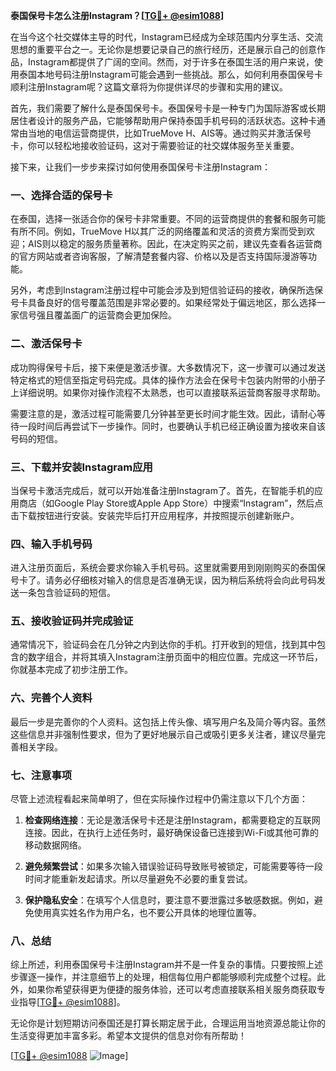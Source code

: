 **泰国保号卡怎么注册Instagram？[[TG💪+ @esim1088](https://t.me/s/esim1088)]**

在当今这个社交媒体主导的时代，Instagram已经成为全球范围内分享生活、交流思想的重要平台之一。无论你是想要记录自己的旅行经历，还是展示自己的创意作品，Instagram都提供了广阔的空间。然而，对于许多在泰国生活的用户来说，使用泰国本地号码注册Instagram可能会遇到一些挑战。那么，如何利用泰国保号卡顺利注册Instagram呢？这篇文章将为你提供详尽的步骤和实用的建议。

首先，我们需要了解什么是泰国保号卡。泰国保号卡是一种专门为国际游客或长期居住者设计的服务产品，它能够帮助用户保持泰国手机号码的活跃状态。这种卡通常由当地的电信运营商提供，比如TrueMove H、AIS等。通过购买并激活保号卡，你可以轻松地接收验证码，这对于需要验证的社交媒体服务至关重要。

接下来，让我们一步步来探讨如何使用泰国保号卡注册Instagram：

### **一、选择合适的保号卡**

在泰国，选择一张适合你的保号卡非常重要。不同的运营商提供的套餐和服务可能有所不同。例如，TrueMove H以其广泛的网络覆盖和灵活的资费方案而受到欢迎；AIS则以稳定的服务质量著称。因此，在决定购买之前，建议先查看各运营商的官方网站或者咨询客服，了解清楚套餐内容、价格以及是否支持国际漫游等功能。

另外，考虑到Instagram注册过程中可能会涉及到短信验证码的接收，确保所选保号卡具备良好的信号覆盖范围是非常必要的。如果经常处于偏远地区，那么选择一家信号强且覆盖面广的运营商会更加保险。

### **二、激活保号卡**

成功购得保号卡后，接下来便是激活步骤。大多数情况下，这一步骤可以通过发送特定格式的短信至指定号码完成。具体的操作方法会在保号卡包装内附带的小册子上详细说明。如果你对操作流程不太熟悉，也可以直接联系运营商客服寻求帮助。

需要注意的是，激活过程可能需要几分钟甚至更长时间才能生效。因此，请耐心等待一段时间后再尝试下一步操作。同时，也要确认手机已经正确设置为接收来自该号码的短信。

### **三、下载并安装Instagram应用**

当保号卡激活完成后，就可以开始准备注册Instagram了。首先，在智能手机的应用商店（如Google Play Store或Apple App Store）中搜索“Instagram”，然后点击下载按钮进行安装。安装完毕后打开应用程序，并按照提示创建新账户。

### **四、输入手机号码**

进入注册页面后，系统会要求你输入手机号码。这里就需要用到刚刚购买的泰国保号卡了。请务必仔细核对输入的信息是否准确无误，因为稍后系统将会向此号码发送一条包含验证码的短信。

### **五、接收验证码并完成验证**

通常情况下，验证码会在几分钟之内到达你的手机。打开收到的短信，找到其中包含的数字组合，并将其填入Instagram注册页面中的相应位置。完成这一环节后，你就基本完成了初步注册工作。

### **六、完善个人资料**

最后一步是完善你的个人资料。这包括上传头像、填写用户名及简介等内容。虽然这些信息并非强制性要求，但为了更好地展示自己或吸引更多关注者，建议尽量完善相关字段。

### **七、注意事项**

尽管上述流程看起来简单明了，但在实际操作过程中仍需注意以下几个方面：

1. **检查网络连接**：无论是激活保号卡还是注册Instagram，都需要稳定的互联网连接。因此，在执行上述任务时，最好确保设备已连接到Wi-Fi或其他可靠的移动数据网络。
   
2. **避免频繁尝试**：如果多次输入错误验证码导致账号被锁定，可能需要等待一段时间才能重新发起请求。所以尽量避免不必要的重复尝试。
   
3. **保护隐私安全**：在填写个人信息时，要注意不要泄露过多敏感数据。例如，避免使用真实姓名作为用户名，也不要公开具体的地理位置等。

### **八、总结**

综上所述，利用泰国保号卡注册Instagram并不是一件复杂的事情。只要按照上述步骤逐一操作，并注意细节上的处理，相信每位用户都能够顺利完成整个过程。此外，如果你希望获得更为便捷的服务体验，还可以考虑直接联系相关服务商获取专业指导[[TG💪+ @esim1088](https://t.me/s/esim1088)]。

无论你是计划短期访问泰国还是打算长期定居于此，合理运用当地资源总能让你的生活变得更加丰富多彩。希望本文提供的信息对你有所帮助！

[[TG💪+ @esim1088](https://t.me/s/esim1088) ![Image](https://i.postimg.cc/4NQfJmqS/Snipaste-2025-05-13-00-14-12.png)]